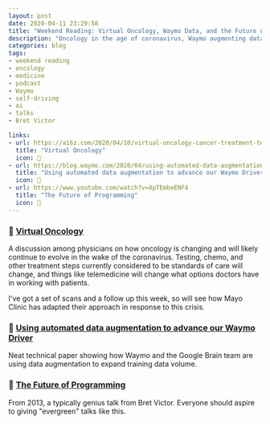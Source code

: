 ```yaml
---
layout: post
date: 2020-04-11 23:29:58
title: "Weekend Reading: Virtual Oncology, Waymo Data, and the Future of Programming"
description: "Oncology in the age of coronavirus, Waymo augmenting data, and Bret Victor on the Future of Programming."
categories: blog
tags:
- weekend reading
- oncology
- medicine
- podcast
- Waymo
- self-driving
- ai
- talks
- Bret Victor

links:
- url: https://a16z.com/2020/04/10/virtual-oncology-cancer-treatment-telemedicine/
  title: "Virtual Oncology"
  icon: 🧪
- url: https://blog.waymo.com/2020/04/using-automated-data-augmentation-to.html
  title: "Using automated data augmentation to advance our Waymo Driver"
  icon: 🚙
- url: https://www.youtube.com/watch?v=8pTEmbeENF4
  title: "The Future of Programming"
  icon: 🔮
---
```


### 🧪 [Virtual Oncology](https://a16z.com/2020/04/10/virtual-oncology-cancer-treatment-telemedicine/ "Virtual Oncology")

A discussion among physicians on how oncology is changing and will likely continue to evolve in the wake of the coronavirus. Testing, chemo, and other treatment steps currently considered to be standards of care will change, and things like telemedicine will change what options doctors have in working with patients.

I've got a set of scans and a follow up this week, so will see how Mayo Clinic has adapted their approach in response to this crisis.

### 🚙 [Using automated data augmentation to advance our Waymo Driver](https://blog.waymo.com/2020/04/using-automated-data-augmentation-to.html "Using automated data augmentation to advance our Waymo Driver")

Neat technical paper showing how Waymo and the Google Brain team are using data augmentation to expand training data volume.

### 🔮 [The Future of Programming](https://www.youtube.com/watch?v=8pTEmbeENF4 "Bret Victor: The Future of Programming")

From 2013, a typically genius talk from Bret Victor. Everyone should aspire to giving  "evergreen" talks like this.
